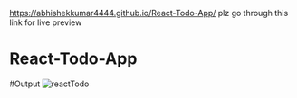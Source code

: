 https://abhishekkumar4444.github.io/React-Todo-App/  plz go through this link for live preview

# React-Todo-App

#Output
![reactTodo](https://user-images.githubusercontent.com/88883693/158778349-33b9238f-287d-4cdb-a31e-eda71ee21ed6.png)

